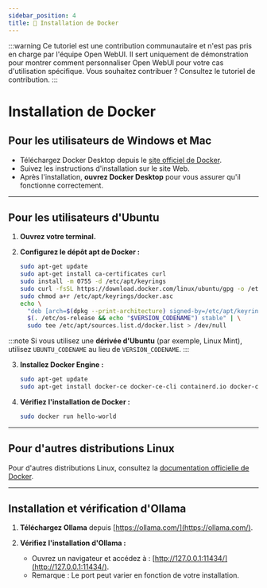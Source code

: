 ```yaml
---
sidebar_position: 4
title: 🐳 Installation de Docker
---
```


:::warning
Ce tutoriel est une contribution communautaire et n'est pas pris en charge par l'équipe Open WebUI. Il sert uniquement de démonstration pour montrer comment personnaliser Open WebUI pour votre cas d'utilisation spécifique. Vous souhaitez contribuer ? Consultez le tutoriel de contribution.
:::

# Installation de Docker

## Pour les utilisateurs de Windows et Mac

- Téléchargez Docker Desktop depuis le [site officiel de Docker](https://www.docker.com/products/docker-desktop).  
- Suivez les instructions d'installation sur le site Web.  
- Après l'installation, **ouvrez Docker Desktop** pour vous assurer qu'il fonctionne correctement.

---

## Pour les utilisateurs d'Ubuntu

1. **Ouvrez votre terminal.**

2. **Configurez le dépôt apt de Docker :**

   ```bash
   sudo apt-get update
   sudo apt-get install ca-certificates curl
   sudo install -m 0755 -d /etc/apt/keyrings
   sudo curl -fsSL https://download.docker.com/linux/ubuntu/gpg -o /etc/apt/keyrings/docker.asc
   sudo chmod a+r /etc/apt/keyrings/docker.asc
   echo \
     "deb [arch=$(dpkg --print-architecture) signed-by=/etc/apt/keyrings/docker.asc] https://download.docker.com/linux/ubuntu \
     $(. /etc/os-release && echo "$VERSION_CODENAME") stable" | \
     sudo tee /etc/apt/sources.list.d/docker.list > /dev/null
   ```

:::note
Si vous utilisez une **dérivée d'Ubuntu** (par exemple, Linux Mint), utilisez `UBUNTU_CODENAME` au lieu de `VERSION_CODENAME`.
:::

3. **Installez Docker Engine :**

   ```bash
   sudo apt-get update
   sudo apt-get install docker-ce docker-ce-cli containerd.io docker-compose-plugin
   ```

4. **Vérifiez l'installation de Docker :**

   ```bash
   sudo docker run hello-world
   ```

---

## Pour d'autres distributions Linux

Pour d'autres distributions Linux, consultez la [documentation officielle de Docker](https://docs.docker.com/engine/install/).

---

## Installation et vérification d'Ollama

1. **Téléchargez Ollama** depuis [https://ollama.com/](https://ollama.com/).

2. **Vérifiez l'installation d'Ollama :**
   - Ouvrez un navigateur et accédez à :
     [http://127.0.0.1:11434/](http://127.0.0.1:11434/).
   - Remarque : Le port peut varier en fonction de votre installation.
